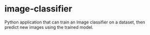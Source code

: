 # image-classifier
Python application that can train an Image classifier on a dataset, then predict new images using the trained model. 
